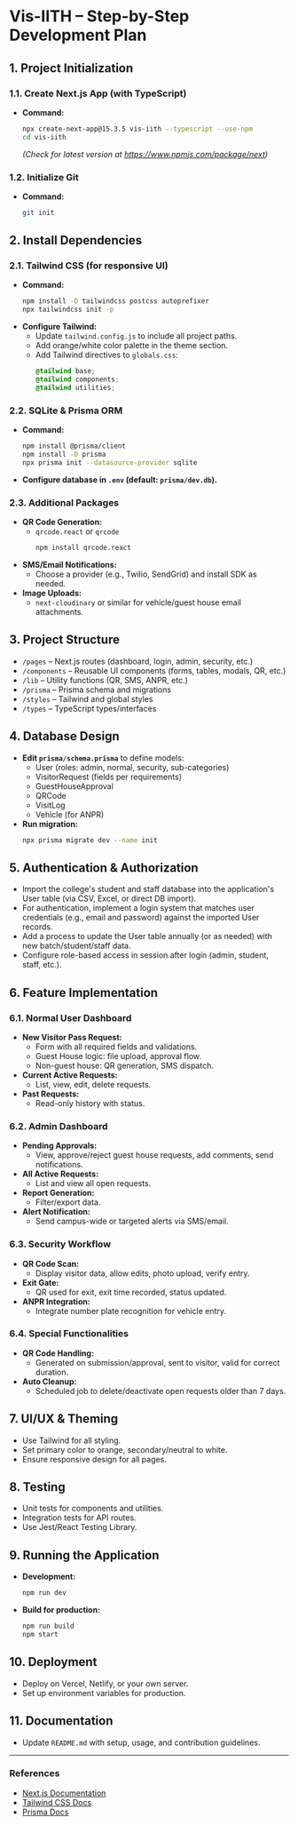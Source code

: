# Vis-IITH – Step-by-Step Development Plan

## 1. Project Initialization

### 1.1. Create Next.js App (with TypeScript)
- **Command:**
  ```bash
  npx create-next-app@15.3.5 vis-iith --typescript --use-npm
  cd vis-iith
  ```
  *(Check for latest version at https://www.npmjs.com/package/next)*

### 1.2. Initialize Git
- **Command:**
  ```bash
  git init
  ```

## 2. Install Dependencies

### 2.1. Tailwind CSS (for responsive UI)
- **Command:**
  ```bash
  npm install -D tailwindcss postcss autoprefixer
  npx tailwindcss init -p
  ```
- **Configure Tailwind:**
  - Update `tailwind.config.js` to include all project paths.
  - Add orange/white color palette in the theme section.
  - Add Tailwind directives to `globals.css`:
    ```css
    @tailwind base;
    @tailwind components;
    @tailwind utilities;
    ```

### 2.2. SQLite & Prisma ORM
- **Command:**
  ```bash
  npm install @prisma/client
  npm install -D prisma
  npx prisma init --datasource-provider sqlite
  ```
- **Configure database in `.env` (default: `prisma/dev.db`).**

### 2.3. Additional Packages
- **QR Code Generation:**
  - `qrcode.react` or `qrcode`
    ```bash
    npm install qrcode.react
    ```
- **SMS/Email Notifications:**
  - Choose a provider (e.g., Twilio, SendGrid) and install SDK as needed.
- **Image Uploads:**
  - `next-cloudinary` or similar for vehicle/guest house email attachments.

## 3. Project Structure

- `/pages` – Next.js routes (dashboard, login, admin, security, etc.)
- `/components` – Reusable UI components (forms, tables, modals, QR, etc.)
- `/lib` – Utility functions (QR, SMS, ANPR, etc.)
- `/prisma` – Prisma schema and migrations
- `/styles` – Tailwind and global styles
- `/types` – TypeScript types/interfaces

## 4. Database Design

- **Edit `prisma/schema.prisma`** to define models:
  - User (roles: admin, normal, security, sub-categories)
  - VisitorRequest (fields per requirements)
  - GuestHouseApproval
  - QRCode
  - VisitLog
  - Vehicle (for ANPR)
- **Run migration:**
  ```bash
  npx prisma migrate dev --name init
  ```

## 5. Authentication & Authorization
- Import the college's student and staff database into the application's User table (via CSV, Excel, or direct DB import).
- For authentication, implement a login system that matches user credentials (e.g., email and password) against the imported User records.
- Add a process to update the User table annually (or as needed) with new batch/student/staff data.
- Configure role-based access in session after login (admin, student, staff, etc.).

## 6. Feature Implementation

### 6.1. Normal User Dashboard
- **New Visitor Pass Request:**
  - Form with all required fields and validations.
  - Guest House logic: file upload, approval flow.
  - Non-guest house: QR generation, SMS dispatch.
- **Current Active Requests:**
  - List, view, edit, delete requests.
- **Past Requests:**
  - Read-only history with status.

### 6.2. Admin Dashboard
- **Pending Approvals:**
  - View, approve/reject guest house requests, add comments, send notifications.
- **All Active Requests:**
  - List and view all open requests.
- **Report Generation:**
  - Filter/export data.
- **Alert Notification:**
  - Send campus-wide or targeted alerts via SMS/email.

### 6.3. Security Workflow
- **QR Code Scan:**
  - Display visitor data, allow edits, photo upload, verify entry.
- **Exit Gate:**
  - QR used for exit, exit time recorded, status updated.
- **ANPR Integration:**
  - Integrate number plate recognition for vehicle entry.

### 6.4. Special Functionalities
- **QR Code Handling:**
  - Generated on submission/approval, sent to visitor, valid for correct duration.
- **Auto Cleanup:**
  - Scheduled job to delete/deactivate open requests older than 7 days.

## 7. UI/UX & Theming
- Use Tailwind for all styling.
- Set primary color to orange, secondary/neutral to white.
- Ensure responsive design for all pages.

## 8. Testing
- Unit tests for components and utilities.
- Integration tests for API routes.
- Use Jest/React Testing Library.

## 9. Running the Application
- **Development:**
  ```bash
  npm run dev
  ```
- **Build for production:**
  ```bash
  npm run build
  npm start
  ```

## 10. Deployment
- Deploy on Vercel, Netlify, or your own server.
- Set up environment variables for production.

## 11. Documentation
- Update `README.md` with setup, usage, and contribution guidelines.

---

### References
- [Next.js Documentation](https://nextjs.org/docs)
- [Tailwind CSS Docs](https://tailwindcss.com/docs)
- [Prisma Docs](https://www.prisma.io/docs)

